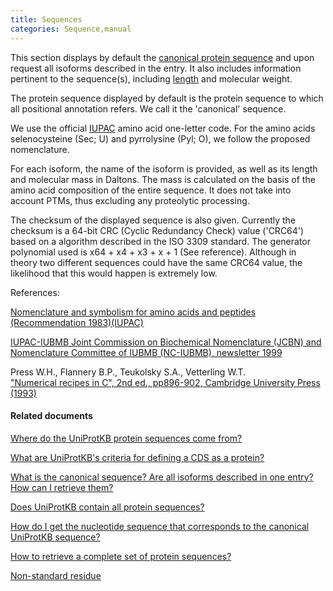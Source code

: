 ```yaml
---
title: Sequences
categories: Sequence,manual
---
```


This section displays by default the [canonical protein sequence](https://www.uniprot.org/help/canonical%5Fand%5Fisoforms) and upon request all isoforms described in the entry. It also includes information pertinent to the sequence(s), including [length](https://www.uniprot.org/help/sequence%5Flength) and molecular weight.

The protein sequence displayed by default is the protein sequence to which all positional annotation refers. We call it the 'canonical' sequence.

We use the official [IUPAC](http://www.iupac.org/) amino acid one-letter code. For the amino acids selenocysteine (Sec; U) and pyrrolysine (Pyl; O), we follow the proposed nomenclature.

For each isoform, the name of the isoform is provided, as well as its length and molecular mass in Daltons. The mass is calculated on the basis of the amino acid composition of the entire sequence. It does not take into account PTMs, thus excluding any proteolytic processing.

The checksum of the displayed sequence is also given. Currently the checksum is a 64-bit CRC (Cyclic Redundancy Check) value ('CRC64') based on a algorithm described in the ISO 3309 standard. The generator polynomial used is x64 + x4 + x3 + x + 1 (See reference). Although in theory two different sequences could have the same CRC64 value, the likelihood that this would happen is extremely low.

References:

[Nomenclature and symbolism for amino acids and peptides (Recommendation 1983)(IUPAC)](http://www.iupac.org/publications/pac/1984/pdf/5605x0595.pdf)

[IUPAC-IUBMB Joint Commission on Biochemical Nomenclature (JCBN) and Nomenclature Committee of IUBMB (NC-IUBMB), newsletter 1999](http://dx.doi.org/doi:10.1046/j.1432-1327.1999.news99.x)

Press W.H., Flannery B.P., Teukolsky S.A., Vetterling W.T.  
["Numerical recipes in C", 2nd ed., pp896-902, Cambridge University Press (1993)](http://www.nrbook.com/a/bookcpdf.php)

#### Related documents

[Where do the UniProtKB protein sequences come from?](https://www.uniprot.org/help/sequence%5Forigin)

[What are UniProtKB's criteria for defining a CDS as a protein?](https://www.uniprot.org/help/cds%5Fprotein%5Fdefinition)

[What is the canonical sequence? Are all isoforms described in one entry? How can I retrieve them?](https://www.uniprot.org/help/canonical%5Fand%5Fisoforms)

[Does UniProtKB contain all protein sequences?](https://www.uniprot.org/help/uniprotkb%5Fcoverage)

[How do I get the nucleotide sequence that corresponds to the canonical UniProtKB sequence?](https://www.uniprot.org/help/canonical%5Fnucleotide)

[How to retrieve a complete set of protein sequences?](https://www.uniprot.org/help/retrieve%5Fsets)

[Non-standard residue](https://www.uniprot.org/help/non%5Fstd)
